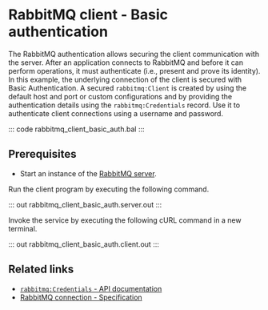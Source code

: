 # RabbitMQ client - Basic authentication

The RabbitMQ authentication allows securing the client communication with the server. After an application connects to RabbitMQ and before it can perform operations, it must authenticate (i.e., present and prove its identity). In this example, the underlying connection of the client is secured with Basic Authentication. A secured `rabbitmq:Client` is created by using the default host and port or custom configurations and by providing the authentication details using the `rabbitmq:Credentials` record. Use it to authenticate client connections using a username and password.

::: code rabbitmq_client_basic_auth.bal :::

## Prerequisites
- Start an instance of the [RabbitMQ server](https://www.rabbitmq.com/download.html).

Run the client program by executing the following command.

::: out rabbitmq_client_basic_auth.server.out :::

Invoke the service by executing the following cURL command in a new terminal.

::: out rabbitmq_client_basic_auth.client.out :::

## Related links
- [`rabbitmq:Credentials` - API documentation](https://lib.ballerina.io/ballerinax/rabbitmq/latest/records/Credentials)
- [RabbitMQ connection - Specification](https://github.com/ballerina-platform/module-ballerinax-rabbitmq/blob/master/docs/spec/spec.md#2-connection)
